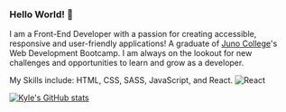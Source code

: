 ### Hello World! 👋

I am a Front-End Developer with a passion for creating accessible, responsive and user-friendly applications! A graduate of [Juno College](https://junocollege.com/)'s Web Development Bootcamp. I am always on the lookout for new challenges and opportunities to learn and grow as a developer. 

My Skills include: HTML, CSS, SASS, JavaScript, and React.
![React](https://img.shields.io/badge/react-%2320232a.svg?style=for-the-badge&logo=react&logoColor=%2361DAFB)

[![Kyle's GitHub stats](https://github-readme-stats.vercel.app/api?username=KyleKHL)](https://github.com/anuraghazra/github-readme-stats)
